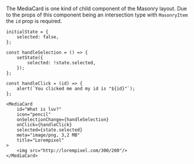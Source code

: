 The MediaCard is one kind of child component of the Masonry layout. Due to the props of this component being an
intersection type with `MasonryItem` the `id` prop is required.

```
initialState = {
    selected: false,
};

const handleSelection = () => {
    setState({
        selected: !state.selected,
    });
};

const handleClick = (id) => {
    alert(`You clicked me and my id is "${id}"`);
};

<MediaCard
    id="What is luv?"
    icon="pencil"
    onSelectionChange={handleSelection}
    onClick={handleClick}
    selected={state.selected}
    meta="image/png, 3,2 MB"
    title="Lorempixel"
>
    <img src="http://lorempixel.com/300/200"/>
</MediaCard>
```
